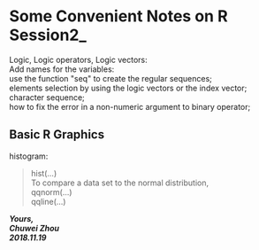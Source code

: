 # Some Convenient Notes on R Session2_
Logic, Logic operators, Logic vectors:              
Add names for the variables:              
use the function "seq" to create the regular sequences;         
elements selection by using the logic vectors or the index vector;              
character sequence;              
how to fix the error in a non-numeric argument to binary operator;           

## Basic R Graphics          
histogram:               
>hist(...)               
To compare a data set to the normal distribution,          
>qqnorm(...)       
>qqline(...)             




                    
**_Yours,_**                         
**_Chuwei Zhou_**                 
**_2018.11.19_**                     
 

